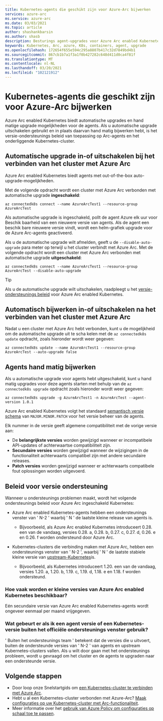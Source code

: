 ```yaml
---
title: Kubernetes-agents die geschikt zijn voor Azure-Arc bijwerken
services: azure-arc
ms.service: azure-arc
ms.date: 03/03/2021
ms.topic: article
author: shashankbarsin
ms.author: shasb
description: Besturings agent-upgrades voor Azure Arc enabled Kubernetes
keywords: Kubernetes, Arc, azure, K8s, containers, agent, upgrade
ms.openlocfilehash: 172654f655e594c295a8807b417c32d7849bd4b1
ms.sourcegitcommit: 867cb1b7a1f3a1f0b427282c648d411d0ca4f81f
ms.translationtype: MT
ms.contentlocale: nl-NL
ms.lasthandoff: 03/20/2021
ms.locfileid: "102121912"
---
```

# <a name="upgrading-azure-arc-enabled-kubernetes-agents"></a>Kubernetes-agents die geschikt zijn voor Azure-Arc bijwerken

Azure Arc enabled Kubernetes biedt automatische upgrades en hand matige upgrade mogelijkheden voor de agents. Als u automatische upgrade uitschakelen gebruikt en in plaats daarvan hand matig bijwerken hebt, is het versie-ondersteunings beleid van toepassing op Arc-agents en het onderliggende Kubernetes-cluster.

## <a name="toggle-auto-upgrade-on-or-off-when-connecting-cluster-to-azure-arc"></a>Automatische upgrade in-of uitschakelen bij het verbinden van het cluster met Azure Arc

Azure Arc enabled Kubernetes biedt agents met out-of-the-box auto-upgrade-mogelijkheden.

Met de volgende opdracht wordt een cluster met Azure Arc verbonden met automatische upgrade **ingeschakeld**:

```console
az connectedk8s connect --name AzureArcTest1 --resource-group AzureArcTest
```

Als automatische upgrade is ingeschakeld, pollt de agent Azure elk uur voor Beschik baarheid van een nieuwere versie van agents. Als de agent een beschik bare nieuwere versie vindt, wordt een helm-grafiek upgrade voor de Azure Arc-agents geactiveerd.

Als u de automatische upgrade wilt afmelden, geeft u de `--disable-auto-upgrade` para meter op terwijl u het cluster verbindt met Azure Arc. Met de volgende opdracht wordt een cluster met Azure Arc verbonden met automatische upgrade **uitgeschakeld**:

```console
az connectedk8s connect --name AzureArcTest1 --resource-group AzureArcTest --disable-auto-upgrade
```

> [!TIP]
> Als u de automatische upgrade wilt uitschakelen, raadpleegt u het [versie-ondersteunings beleid](#version-support-policy) voor Azure Arc enabled Kubernetes.

## <a name="toggle-auto-upgrade-onoff-after-connecting-cluster-to-azure-arc"></a>Automatisch bijwerken in-of uitschakelen na het verbinden van het cluster met Azure Arc

Nadat u een cluster met Azure Arc hebt verbonden, kunt u de mogelijkheid om de automatische upgrade uit te scha kelen met de `az connectedk8s update` opdracht, zoals hieronder wordt weer gegeven:

```console
az connectedk8s update --name AzureArcTest1 --resource-group AzureArcTest --auto-upgrade false
```

## <a name="manually-upgrade-agents"></a>Agents hand matig bijwerken

Als u automatische upgrade voor agents hebt uitgeschakeld, kunt u hand matig upgrades voor deze agents starten met behulp van de `az connectedk8s upgrade` opdracht zoals hieronder wordt weer gegeven:

```console
az connectedk8s upgrade -g AzureArcTest1 -n AzureArcTest --agent-version 1.0.1
```

Azure Arc enabled Kubernetes volgt het standaard [semantisch versie schema](https://semver.org/) van `MAJOR.MINOR.PATCH` voor het versie beheer van de agents. 

Elk nummer in de versie geeft algemene compatibiliteit met de vorige versie aan:

* De **belangrijkste versies** worden gewijzigd wanneer er incompatibele API-updates of achterwaartse compatibiliteit zijn.
* **Secundaire versies** worden gewijzigd wanneer de wijzigingen in de functionaliteit achterwaarts compatibel zijn met andere secundaire releases.
* **Patch versies** worden gewijzigd wanneer er achterwaarts compatibele fout oplossingen worden uitgevoerd.

## <a name="version-support-policy"></a>Beleid voor versie ondersteuning

Wanneer u ondersteunings problemen maakt, wordt het volgende ondersteunings beleid voor Azure Arc ingeschakeld Kubernetes:

* Azure Arc enabled Kubernetes-agents hebben een ondersteunings venster van ' N-2 ' waarbij ' N ' de laatste kleine release van agents is. 
  * Bijvoorbeeld, als Azure Arc enabled Kubernetes introduceert 0.28. een van de vandaag, versies 0.28. a, 0.28. b, 0.27. c, 0.27. d, 0.26. e en 0.26. f worden ondersteund door Azure Arc.

* Kubernetes-clusters die verbinding maken met Azure Arc, hebben een ondersteunings venster van ' N-2 ', waarbij ' N ' de laatste stabiele kleine versie van [upstream-Kubernetes](https://github.com/kubernetes/kubernetes/releases)is. 
  * Bijvoorbeeld, als Kubernetes introduceert 1.20. een van de vandaag, versies 1.20. a, 1.20. b, 1.19. c, 1.19. d, 1.18. e en 1.18. f worden ondersteund.

### <a name="how-often-are-minor-version-releases-of-azure-arc-enabled-kubernetes-available"></a>Hoe vaak worden er kleine versies van Azure Arc enabled Kubernetes beschikbaar?

Eén secundaire versie van Azure Arc enabled Kubernetes-agents wordt ongeveer eenmaal per maand vrijgegeven.

### <a name="what-happens-if-im-using-an-agent-version-or-a-kubernetes-version-outside-the-official-support-window"></a>Wat gebeurt er als ik een agent versie of een Kubernetes-versie buiten het officiële ondersteunings venster gebruik?

' Buiten het ondersteunings team ' betekent dat de versies die u uitvoert, buiten de ondersteunde versies van ' N-2 ' van agents en upstream Kubernetes-clusters vallen. Als u wilt door gaan met het ondersteunings probleem, wordt u gevraagd om het cluster en de agents te upgraden naar een ondersteunde versie.

## <a name="next-steps"></a>Volgende stappen

* Door loop onze Snelstartgids om [een Kubernetes-cluster te verbinden met Azure Arc](./connect-cluster.md).
* Hebt u al een Kubernetes-cluster verbonden met Azure-Arc? [Maak configuraties op uw Kubernetes-cluster met Arc-functionaliteit](./use-gitops-connected-cluster.md).
* Meer informatie over het [gebruik van Azure Policy om configuraties op schaal toe te passen](./use-azure-policy.md).